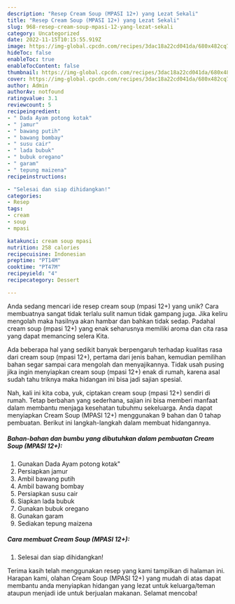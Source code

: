 ```yaml
---
description: "Resep Cream Soup (MPASI 12+) yang Lezat Sekali"
title: "Resep Cream Soup (MPASI 12+) yang Lezat Sekali"
slug: 968-resep-cream-soup-mpasi-12-yang-lezat-sekali
category: Uncategorized
date: 2022-11-15T10:15:55.919Z
image: https://img-global.cpcdn.com/recipes/3dac18a22cd041da/680x482cq70/cream-soup-mpasi-12-foto-resep-utama.jpg
hideToc: false
enableToc: true
enableTocContent: false
thumbnail: https://img-global.cpcdn.com/recipes/3dac18a22cd041da/680x482cq70/cream-soup-mpasi-12-foto-resep-utama.jpg
cover: https://img-global.cpcdn.com/recipes/3dac18a22cd041da/680x482cq70/cream-soup-mpasi-12-foto-resep-utama.jpg
author: Admin
authorAv: notfound
ratingvalue: 3.1
reviewcount: 5
recipeingredient:
- " Dada Ayam potong kotak"
- " jamur"
- " bawang putih"
- " bawang bombay"
- " susu cair"
- " lada bubuk"
- " bubuk oregano"
- " garam"
- " tepung maizena"
recipeinstructions:

- "Selesai dan siap dihidangkan!"
categories:
- Resep
tags:
- cream
- soup
- mpasi

katakunci: cream soup mpasi 
nutrition: 258 calories
recipecuisine: Indonesian
preptime: "PT14M"
cooktime: "PT47M"
recipeyield: "4"
recipecategory: Dessert

---
```





Anda sedang mencari ide resep cream soup (mpasi 12+) yang unik? Cara membuatnya sangat tidak terlalu sulit namun tidak gampang juga. Jika keliru mengolah maka hasilnya akan hambar dan bahkan tidak sedap. Padahal cream soup (mpasi 12+) yang enak seharusnya memiliki aroma dan cita rasa yang dapat memancing selera Kita.







Ada beberapa hal yang sedikit banyak berpengaruh terhadap kualitas rasa dari cream soup (mpasi 12+), pertama dari jenis bahan, kemudian pemilihan bahan segar sampai cara mengolah dan menyajikannya. Tidak usah pusing jika ingin menyiapkan cream soup (mpasi 12+) enak di rumah, karena asal sudah tahu triknya maka hidangan ini bisa jadi sajian spesial.






Nah, kali ini kita coba, yuk, ciptakan cream soup (mpasi 12+) sendiri di rumah. Tetap berbahan yang sederhana, sajian ini bisa memberi manfaat dalam membantu menjaga kesehatan tubuhmu sekeluarga. Anda dapat menyiapkan Cream Soup (MPASI 12+) menggunakan 9 bahan dan 0 tahap pembuatan. Berikut ini langkah-langkah dalam membuat hidangannya.

<!--inarticleads1-->

##### Bahan-bahan dan bumbu yang dibutuhkan dalam pembuatan Cream Soup (MPASI 12+):

1. Gunakan  Dada Ayam potong kotak&#34;
1. Persiapkan  jamur
1. Ambil  bawang putih
1. Ambil  bawang bombay
1. Persiapkan  susu cair
1. Siapkan  lada bubuk
1. Gunakan  bubuk oregano
1. Gunakan  garam
1. Sediakan  tepung maizena




<!--inarticleads2-->

##### Cara membuat Cream Soup (MPASI 12+):


1. Selesai dan siap dihidangkan!



Terima kasih telah menggunakan resep yang kami tampilkan di halaman ini. Harapan kami, olahan Cream Soup (MPASI 12+) yang mudah di atas dapat membantu anda menyiapkan hidangan yang lezat untuk keluarga/teman ataupun menjadi ide untuk berjualan makanan. Selamat mencoba!
